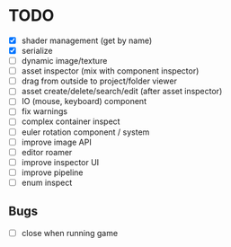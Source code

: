# TODO

- [x] shader management (get by name)
- [x] serialize
- [ ] dynamic image/texture
- [ ] asset inspector (mix with component inspector)
- [ ] drag from outside to project/folder viewer
- [ ] asset create/delete/search/edit (after asset inspector)
- [ ] IO (mouse, keyboard) component
- [ ] fix warnings
- [ ] complex container inspect
- [ ] euler rotation component / system
- [ ] improve image API
- [ ] editor roamer
- [ ] improve inspector UI
- [ ] improve pipeline
- [ ] enum inspect

## Bugs

- [ ] close when running game